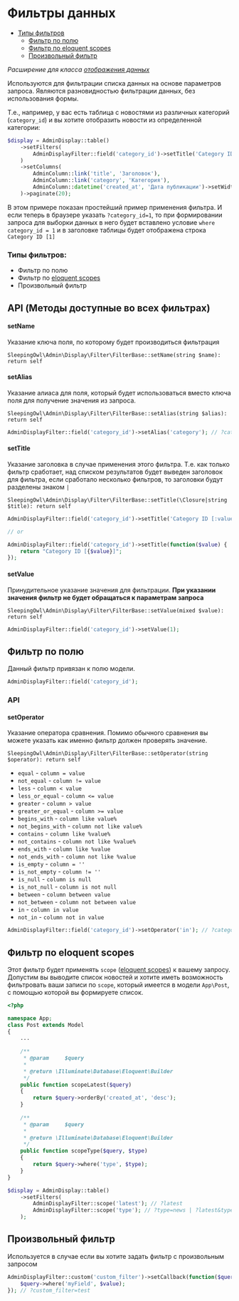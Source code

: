 # Фильтры данных

 - [Типы фильтров](#Типы-фильтров)
     - [Фильтр по полю](#Фильтр-по-полю)
     - [Фильтр по eloquent scopes](#Фильтр-по-eloquent-scopes)
     - [Произвольный фильтр](#Произвольный-фильтр)

*Расширение для класса [отображения данных](displays)*

Используются для фильтрации списка данных на основе параметров запроса. Являются разновидностью фильтрации данных, без использования формы.

Т.е., например, у вас есть таблица с новостями из различных категорий (`category_id`) и вы хотите отобразить новости из определенной категории:

```php
$display = AdminDisplay::table()
    ->setFilters(
        AdminDisplayFilter::field('category_id')->setTitle('Category ID [:value]')
    )
    ->setColumns(
        AdminColumn::link('title', 'Заголовок'),
        AdminColumn::link('category', 'Категория'),
        AdminColumn::datetime('created_at', 'Дата публикации')->setWidth('150px')
    )->paginate(20);
```

В этом примере показан простейший пример применения фильтра. И если теперь в браузере указать `?category_id=1`, то при формировании запроса для выборки данных в него будет вставлено условие `where category_id = 1` и в заголовке таблицы будет отображена строка `Category ID [1]`

<a name="types"></a>
### Типы фильтров:
 - Фильтр по полю
 - Фильтр по [eloquent scopes](https://laravel.com/docs/eloquent#query-scopes)
 - Произвольный фильтр

## API (Методы доступные во всех фильтрах)

#### setName
Указание ключа поля, по которому будет производиться фильтрация

    SleepingOwl\Admin\Display\Filter\FilterBase::setName(string $name): return self
    
#### setAlias
Указание алиаса для поля, который будет использоваться вместо ключа поля для получение значения из запроса.

    SleepingOwl\Admin\Display\Filter\FilterBase::setAlias(string $alias): return self
    
```php
AdminDisplayFilter::field('category_id')->setAlias('category'); // ?category=1
```

#### setTitle
Указание заголовка в случае применения этого фильтра. Т.е. как только фильтр сработает, над списком результатов будет выведен заголовок для фильтра, если сработало несколько фильтров, то заголовки будут разделены знаком ` | `

    SleepingOwl\Admin\Display\Filter\FilterBase::setTitle(\Closure|string $title): return self
    
```php
AdminDisplayFilter::field('category_id')->setTitle('Category ID [:value]'); 

// or

AdminDisplayFilter::field('category_id')->setTitle(function($value) {
    return "Category ID [{$value}]";
}); 
```

#### setValue
Принудительное указание значения для фильтрации. **При указании значения фильтр не будет обращаться к параметрам запроса**

    SleepingOwl\Admin\Display\Filter\FilterBase::setValue(mixed $value): return self
    

```php
AdminDisplayFilter::field('category_id')->setValue(1);
```

<a name="field"></a>
## Фильтр по полю
Данный фильтр привязан к полю модели.

```php
AdminDisplayFilter::field('category_id');
```


### API

#### setOperator
Указание оператора сравнения. Помимо обычного сравнения вы можете указать как именно фильтр должен проверять значение. 

    SleepingOwl\Admin\Display\Filter\FilterBase::setOperator(string $operator): return self
    
 - `equal` - `column = value`
 - `not_equal` - `column != value`
 - `less` - `column < value`
 - `less_or_equal` - `column <= value`
 - `greater` - `column > value`
 - `greater_or_equal` - `column >= value`
 - `begins_with` - `column like value%`
 - `not_begins_with` - `column not like value%`
 - `contains` - `column like %value%`
 - `not_contains` - `column not like %value%`
 - `ends_with` - `column like %value`
 - `not_ends_with` - `column not like %value`
 - `is_empty` - `column = ''`
 - `is_not_empty` - `column != ''`
 - `is_null` - `column is null`
 - `is_not_null` - `column is not null`
 - `between` - `column between value`
 - `not_between` - `column not between value`
 - `in` - `column in value`
 - `not_in` - `column not in value`

```php
AdminDisplayFilter::field('category_id')->setOperator('in'); // ?category_id[]=1&category_id[]=2&category_id[]=5
```


## Фильтр по eloquent scopes
Этот фильтр будет применять `scope` ([eloquent scopes](https://laravel.com/docs/eloquent#query-scopes)) к вашему запросу. Допустим вы выводите список новостей и хотите иметь возможность фильтровать ваши записи по `scope`, который имеется в модели `App\Post`, с помощью которой вы формируете список.

```php
<?php

namespace App;
class Post extends Model
{
    ...
    
    /**
     * @param     $query
     *
     * @return \Illuminate\Database\Eloquent\Builder
     */
    public function scopeLatest($query)
    {
        return $query->orderBy('created_at', 'desc');
    }
    
    /**
     * @param     $query
     *
     * @return \Illuminate\Database\Eloquent\Builder
     */
    public function scopeType($query, $type)
    {
        return $query->where('type', $type);
    }
}
```

```php
$display = AdminDisplay::table()
    ->setFilters(
        AdminDisplayFilter::scope('latest'); // ?latest
        AdminDisplayFilter::scope('type'); // ?type=news | ?latest&type=news
    );
```

<a name="custom"></a>
## Произвольный фильтр
Используется в случае если вы хотите задать фильтр с произвольным запросом

```php
AdminDisplayFilter::custom('custom_filter')->setCallback(function($query, $value) {
    $query->where('myField', $value);
}); // ?custom_filter=test
```
